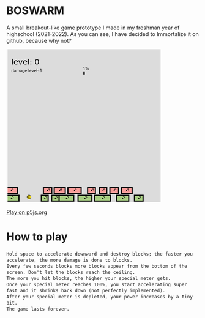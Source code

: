 # BOSWARM
A small breakout-like game prototype I made in my freshman year of highschool (2021-2022). As you can see, I have decided to Immortalize it on github, because why not?

![Boswarm screenshot](https://github.com/wsDev0/boswarm-prototype-game/blob/main/Screenshot_20221030_192226.png?raw=true)

[Play on p5js.org](https://editor.p5js.org/gmr/sketches/eNgJggeGU)

# How to play
```Use A and D keys to move left and right.
Hold space to accelerate downward and destroy blocks; the faster you accelerate, the more damage is done to blocks. 
Every few seconds blocks more blocks appear from the bottom of the screen. Don't let the blocks reach the ceiling. 
The more you hit blocks, the higher your special meter gets. 
Once your special meter reaches 100%, you start accelerating super fast and it shrinks back down (not perfectly implemented).
After your special meter is depleted, your power increases by a tiny bit. 
The game lasts forever.
```


